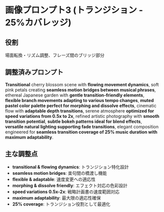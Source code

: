 # 画像プロンプト3 (トランジション - 25%カバレッジ)

## 役割
場面転換・リズム調整、フレーズ間のブリッジ部分

## 調整済みプロンプト
**Transitional** cherry blossom scene with **flowing movement dynamics**, soft pink petals creating **seamless motion bridges between musical phrases**, ethereal Japanese garden with **gentle transition-friendly elements**, **flexible branch movements adapting to various tempo changes**, **muted pastel color palette perfect for morphing and dissolve effects**, cinematic flow with **adaptable depth transitions**, serene atmosphere **optimized for speed variations from 0.5x to 2x**, refined artistic photography with **smooth transition potential**, **subtle bokeh patterns ideal for blend effects**, **versatile natural lighting supporting fade transitions**, elegant composition engineered for **seamless transition coverage of 25% music duration with maximum adaptability**.

## 主な調整点
- **transitional & flowing dynamics**: トランジション特化設計
- **seamless motion bridges**: 楽句間の橋渡し機能
- **flexible & adaptable**: 速度変更への適応性
- **morphing & dissolve friendly**: エフェクト対応の色彩設計
- **speed variations 0.5x-2x**: 戦略計画書の速度範囲対応
- **maximum adaptability**: 最大限の適応性確保
- **25% coverage**: トランジション役割として最適化